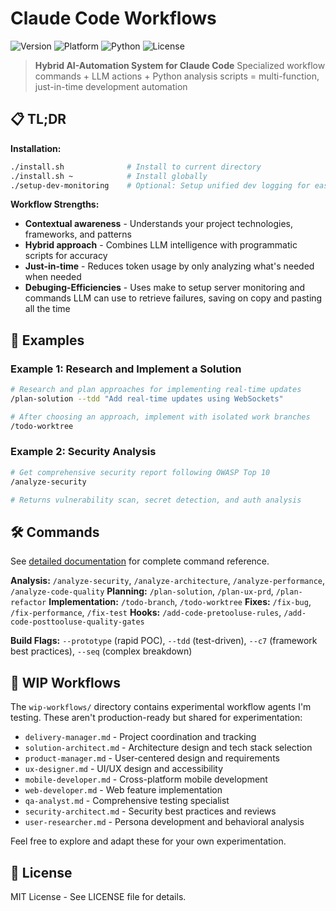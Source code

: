 # Claude Code Workflows

![Version](https://img.shields.io/badge/version-1.0.0-blue.svg)
![Platform](https://img.shields.io/badge/platform-macOS%20%7C%20Linux%20%7C%20Windows-lightgrey.svg)
![Python](https://img.shields.io/badge/python-3.7%2B-green.svg)
![License](https://img.shields.io/badge/license-MIT-green.svg)

> **Hybrid AI-Automation System for Claude Code**
> Specialized workflow commands + LLM actions + Python analysis scripts = multi-function, just-in-time development automation

## 📋 TL;DR

**Installation:**

```bash
./install.sh              # Install to current directory
./install.sh ~            # Install globally
./setup-dev-monitoring    # Optional: Setup unified dev logging for easier debugging
```

**Workflow Strengths:**

- **Contextual awareness** - Understands your project technologies, frameworks, and patterns
- **Hybrid approach** - Combines LLM intelligence with programmatic scripts for accuracy
- **Just-in-time** - Reduces token usage by only analyzing what's needed when needed
- **Debuging-Efficiencies** - Uses make to setup server monitoring and commands LLM can use to retrieve failures, saving on copy and pasting all the time

## 🚀 Examples

### Example 1: Research and Implement a Solution

```bash
# Research and plan approaches for implementing real-time updates
/plan-solution --tdd "Add real-time updates using WebSockets"

# After choosing an approach, implement with isolated work branches
/todo-worktree
```

### Example 2: Security Analysis

```bash
# Get comprehensive security report following OWASP Top 10
/analyze-security

# Returns vulnerability scan, secret detection, and auth analysis
```

## 🛠️ Commands

See [detailed documentation](docs/detailed-documentation.md) for complete command reference.

**Analysis:** `/analyze-security`, `/analyze-architecture`, `/analyze-performance`, `/analyze-code-quality`
**Planning:** `/plan-solution`, `/plan-ux-prd`, `/plan-refactor`
**Implementation:** `/todo-branch`, `/todo-worktree`
**Fixes:** `/fix-bug`, `/fix-performance`, `/fix-test`
**Hooks:** `/add-code-pretooluse-rules`, `/add-code-posttooluse-quality-gates`

**Build Flags:** `--prototype` (rapid POC), `--tdd` (test-driven), `--c7` (framework best practices), `--seq` (complex breakdown)

## 📁 WIP Workflows

The `wip-workflows/` directory contains experimental workflow agents I'm testing. These aren't production-ready but shared for experimentation:

- `delivery-manager.md` - Project coordination and tracking
- `solution-architect.md` - Architecture design and tech stack selection
- `product-manager.md` - User-centered design and requirements
- `ux-designer.md` - UI/UX design and accessibility
- `mobile-developer.md` - Cross-platform mobile development
- `web-developer.md` - Web feature implementation
- `qa-analyst.md` - Comprehensive testing specialist
- `security-architect.md` - Security best practices and reviews
- `user-researcher.md` - Persona development and behavioral analysis

Feel free to explore and adapt these for your own experimentation.

## 📄 License

MIT License - See LICENSE file for details.
